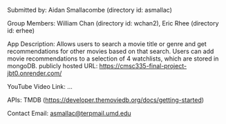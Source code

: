 Submitted by: Aidan Smallacombe (directory id: asmallac)

Group Members: William Chan (directory id: wchan2), Eric Rhee (directory id: erhee)

App Description: 
Allows users to search a movie title or genre and get recommendations for other movies based on that search. Users can add movie recommendations to a selection of 4 watchlists, which are stored in mongoDB. publicly hosted URL: https://cmsc335-final-project-jbt0.onrender.com/

YouTube Video Link: ...

APIs: TMDB (https://developer.themoviedb.org/docs/getting-started)

Contact Email: asmallac@terpmail.umd.edu

